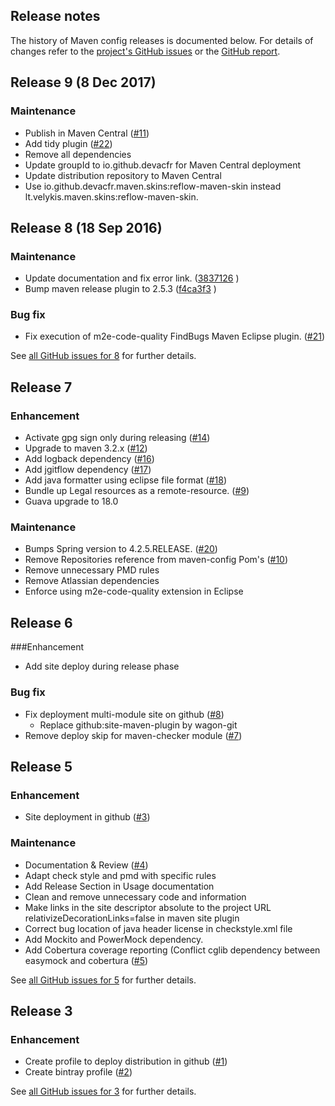 ## Release notes

The history of Maven config releases is documented below. For details of changes refer to the [project's GitHub issues][maven-config-issues] or the [GitHub report][github-report].

[maven-config-issues]: http://github.com/devacfr/maven-config/issues?state=closed
[github-report]: github-report.html

## Release 9 (8 Dec 2017)

### Maintenance 

- Publish in Maven Central ([&#35;11][issue-11])
- Add tidy plugin ([&#35;22][issue-22])
- Remove all dependencies
- Update groupId to io.github.devacfr for Maven Central deployment
- Update distribution repository to Maven Central
- Use io.github.devacfr.maven.skins:reflow-maven-skin instead lt.velykis.maven.skins:reflow-maven-skin.

[issue-22]: https://github.com/devacfr/maven-config/issues/22
[issue-11]: https://github.com/devacfr/maven-config/issues/11

## Release 8 (18 Sep 2016)

### Maintenance 

- Update documentation and fix error link. ([3837126](https://github.com/devacfr/maven-config/commit/38371268a70d0004e38ff08e20b6dc26967af3b3) )
- Bump maven release plugin to 2.5.3 ([f4ca3f3](https://github.com/devacfr/maven-config/commit/f4ca3f379342aec8fe10142704fdb2bfe96c889b) )

### Bug fix

- Fix execution of m2e-code-quality FindBugs Maven Eclipse plugin. ([&#35;21][issue-21])

See [all GitHub issues for 8][maven-config-8] for further details.

[maven-config-8]: https://github.com/devacfr/maven-config/milestone/5?closed=1
[issue-21]: https://github.com/devacfr/maven-config/issues/21

## Release 7

### Enhancement
- Activate gpg sign only during releasing ([&#35;14][issue-14])
- Upgrade to maven 3.2.x ([&#35;12][issue-12])
- Add logback dependency ([&#35;16][issue-16])
- Add jgitflow dependency ([&#35;17][issue-17])
- Add java formatter using eclipse file format ([&#35;18][issue-18])
- Bundle up Legal resources as a remote-resource. ([&#35;9][issue-9])
- Guava upgrade to 18.0


### Maintenance 
- Bumps Spring version to 4.2.5.RELEASE. ([&#35;20][issue-20])
- Remove Repositories reference from maven-config Pom's ([&#35;10][issue-10])
- Remove unnecessary PMD rules
- Remove Atlassian dependencies
- Enforce using m2e-code-quality extension in Eclipse



[issue-9]: https://github.com/devacfr/maven-config/issues/9
[issue-10]: https://github.com/devacfr/maven-config/issues/10
[issue-12]: https://github.com/devacfr/maven-config/issues/12
[issue-14]: https://github.com/devacfr/maven-config/issues/14
[issue-16]: https://github.com/devacfr/maven-config/issues/16
[issue-17]: https://github.com/devacfr/maven-config/issues/17
[issue-18]: https://github.com/devacfr/maven-config/issues/18
[issue-20]: https://github.com/devacfr/maven-config/issues/20

## Release 6

###Enhancement
- Add site deploy during release phase

### Bug fix
- Fix deployment multi-module site on github ([&#35;8][issue-8])
	- Replace github:site-maven-plugin by wagon-git
- Remove deploy skip for maven-checker module ([&#35;7][issue-7])

[issue-7]: https://github.com/devacfr/maven-config/issues/7
[issue-8]: https://github.com/devacfr/maven-config/issues/8

## Release 5

### Enhancement
- Site deployment in github ([&#35;3][issue-3])

### Maintenance
- Documentation & Review ([&#35;4][issue-4])
- Adapt check style and pmd with specific rules
- Add Release Section in Usage documentation
- Clean and remove unnecessary code and information
- Make links in the site descriptor absolute to the project URL relativizeDecorationLinks=false in maven site plugin
- Correct bug location of java header license in checkstyle.xml file
- Add Mockito and PowerMock dependency.
- Add Cobertura coverage reporting (Conflict cglib dependency between easymock and cobertura ([&#35;5][issue-5])

See [all GitHub issues for 5][maven-config-5] for further details.

[issue-3]: https://github.com/devacfr/maven-config/issues/3
[issue-4]: https://github.com/devacfr/maven-config/issues/4
[issue-5]: https://github.com/devacfr/maven-config/issues/5

[maven-config-5]: https://github.com/devacfr/maven-config/issues?q=milestone%3A5+is%3Aclosed


## Release 3

### Enhancement
- Create profile to deploy distribution in github ([&#35;1][issue-1])
- Create bintray profile ([&#35;2][issue-2])

See [all GitHub issues for 3][maven-config-3] for further details.

[issue-1]: https://github.com/devacfr/maven-config/issues/1
[issue-2]: https://github.com/devacfr/maven-config/issues/2

[maven-config-3]: https://github.com/devacfr/maven-config/issues?q=milestone%3A3+is%3Aclosed
